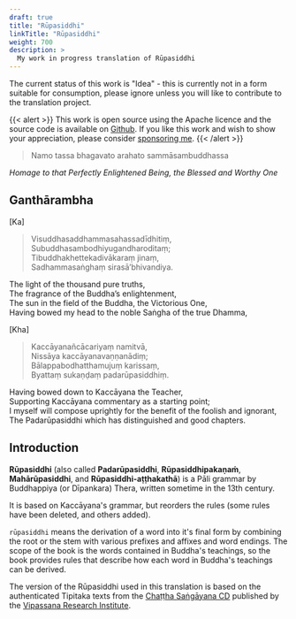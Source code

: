 ```yaml
---
draft: true
title: "Rūpasiddhi"
linkTitle: "Rūpasiddhi"
weight: 700
description: >
  My work in progress translation of Rūpasiddhi
---
```

The current status of this work is "Idea" - this is currently not in a form suitable for consumption, please ignore unless you will like to contribute to the translation project.

{{< alert >}}
This work is open source using the Apache licence and the source code is
available on [Github](https://github.com/ChristineTham/buddhavacana). If you
like this work and wish to show your appreciation, please consider
[sponsoring me](https://github.com/sponsors/hellotham).
{{< /alert >}}

> Namo tassa bhagavato arahato sammāsambuddhassa

*Homage to that Perfectly Enlightened Being, the Blessed and Worthy One*

## Ganthārambha

[Ka]

> Visuddhasaddhammasahassadīdhitiṃ,  
Subuddhasambodhiyugandharoditaṃ;  
Tibuddhakhettekadivākaraṃ jinaṃ,  
Sadhammasaṅghaṃ sirasā’bhivandiya.

The light of the thousand pure truths,\
The fragrance of the Buddha’s enlightenment,\
The sun in the field of the Buddha, the Victorious One,\
Having bowed my head to the noble Saṅgha of the true Dhamma,

[Kha]

> Kaccāyanañcācariyaṃ namitvā,  
Nissāya kaccāyanavaṇṇanādiṃ;  
Bālappabodhatthamujuṃ karissaṃ,  
Byattaṃ sukaṇḍaṃ padarūpasiddhiṃ.

Having bowed down to Kaccāyana the Teacher,  
Supporting Kaccāyana commentary as a starting point;  
I myself will compose uprightly for the benefit of the foolish and ignorant,  
The Padarūpasiddhi which has distinguished and good chapters.

## Introduction

**Rūpasiddhi** (also called **Padarūpasiddhi**, **Rūpasiddhipakaṇaṁ**, **Mahārūpasiddhi**, and **Rūpasiddhi-aṭṭhakathā**) is a Pāli grammar by Buddhappiya (or Dīpankara) Thera, written sometime in the 13th century.

It is based on Kaccāyana's grammar, but reorders the rules (some rules have been deleted, and others added).

`rūpasiddhi` means the derivation of a word into it's final form by combining the root or the stem with various prefixes and affixes and word endings.
The scope of the book is the words contained in Buddha's teachings, so the book provides rules that describe how each word in Buddha's teachings can be derived.

The version of the Rūpasiddhi used in this translation is based on the authenticated Tipitaka texts from the [Chaṭṭha Saṅgāyana CD](https://tipitaka.org/chattha.html) published by the [Vipassana Research Institute](http://www.vridhamma.org/Home.aspx).
